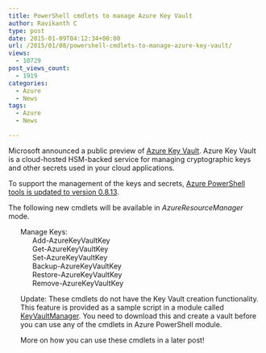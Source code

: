 ```yaml
---
title: PowerShell cmdlets to manage Azure Key Vault
author: Ravikanth C
type: post
date: 2015-01-09T04:12:34+00:00
url: /2015/01/08/powershell-cmdlets-to-manage-azure-key-vault/
views:
  - 10729
post_views_count:
  - 1919
categories:
  - Azure
  - News
tags:
  - Azure
  - News

---
```

Microsoft announced a public preview of [Azure Key Vault][1]. Azure Key Vault is a cloud-hosted HSM-backed service for managing cryptographic keys and other secrets used in your cloud applications.

To support the management of the keys and secrets, [Azure PowerShell tools is updated to version 0.8.13][2].

The following new cmdlets will be available in _AzureResourceManager_ mode.

<ul class="task-list">
  <li>
    Manage Keys: <ul class="task-list">
      <li>
        Add-AzureKeyVaultKey
      </li>
      <li>
        Get-AzureKeyVaultKey
      </li>
      <li>
        Set-AzureKeyVaultKey
      </li>
      <li>
        Backup-AzureKeyVaultKey
      </li>
      <li>
        Restore-AzureKeyVaultKey
      </li>
      <li>
        Remove-AzureKeyVaultKey
      </li>
    </ul>
  </li>

 Update: These cmdlets do not have the Key Vault creation functionality. This feature is provided as a sample script in a module called [KeyVaultManager][3]. You need to download this and create a vault before you can use any of the cmdlets in Azure PowerShell module.

More on how you can use these cmdlets in a later post!

[1]: http://blogs.technet.com/b/kv/archive/2015/01/08/azure-key-vault-making-the-cloud-safer.aspx
[2]: https://github.com/Azure/azure-powershell/releases/tag/v0.8.13-January2015
[3]: https://gallery.technet.microsoft.com/scriptcenter/Azure-Key-Vault-Powershell-1349b091
